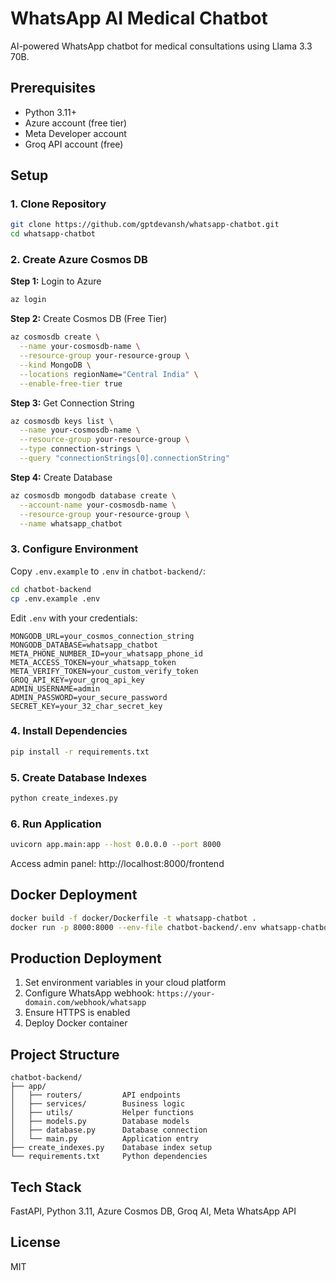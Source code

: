 # WhatsApp AI Medical Chatbot

AI-powered WhatsApp chatbot for medical consultations using Llama 3.3 70B.

## Prerequisites

- Python 3.11+
- Azure account (free tier)
- Meta Developer account
- Groq API account (free)

## Setup

### 1. Clone Repository
```bash
git clone https://github.com/gptdevansh/whatsapp-chatbot.git
cd whatsapp-chatbot
```

### 2. Create Azure Cosmos DB

**Step 1:** Login to Azure
```bash
az login
```

**Step 2:** Create Cosmos DB (Free Tier)
```bash
az cosmosdb create \
  --name your-cosmosdb-name \
  --resource-group your-resource-group \
  --kind MongoDB \
  --locations regionName="Central India" \
  --enable-free-tier true
```

**Step 3:** Get Connection String
```bash
az cosmosdb keys list \
  --name your-cosmosdb-name \
  --resource-group your-resource-group \
  --type connection-strings \
  --query "connectionStrings[0].connectionString"
```

**Step 4:** Create Database
```bash
az cosmosdb mongodb database create \
  --account-name your-cosmosdb-name \
  --resource-group your-resource-group \
  --name whatsapp_chatbot
```

### 3. Configure Environment

Copy `.env.example` to `.env` in `chatbot-backend/`:
```bash
cd chatbot-backend
cp .env.example .env
```

Edit `.env` with your credentials:
```env
MONGODB_URL=your_cosmos_connection_string
MONGODB_DATABASE=whatsapp_chatbot
META_PHONE_NUMBER_ID=your_whatsapp_phone_id
META_ACCESS_TOKEN=your_whatsapp_token
META_VERIFY_TOKEN=your_custom_verify_token
GROQ_API_KEY=your_groq_api_key
ADMIN_USERNAME=admin
ADMIN_PASSWORD=your_secure_password
SECRET_KEY=your_32_char_secret_key
```

### 4. Install Dependencies
```bash
pip install -r requirements.txt
```

### 5. Create Database Indexes
```bash
python create_indexes.py
```

### 6. Run Application
```bash
uvicorn app.main:app --host 0.0.0.0 --port 8000
```

Access admin panel: http://localhost:8000/frontend

## Docker Deployment

```bash
docker build -f docker/Dockerfile -t whatsapp-chatbot .
docker run -p 8000:8000 --env-file chatbot-backend/.env whatsapp-chatbot
```

## Production Deployment

1. Set environment variables in your cloud platform
2. Configure WhatsApp webhook: `https://your-domain.com/webhook/whatsapp`
3. Ensure HTTPS is enabled
4. Deploy Docker container

## Project Structure

```
chatbot-backend/
├── app/
│   ├── routers/         API endpoints
│   ├── services/        Business logic
│   ├── utils/           Helper functions
│   ├── models.py        Database models
│   ├── database.py      Database connection
│   └── main.py          Application entry
├── create_indexes.py    Database index setup
└── requirements.txt     Python dependencies
```

## Tech Stack

FastAPI, Python 3.11, Azure Cosmos DB, Groq AI, Meta WhatsApp API

## License

MIT
